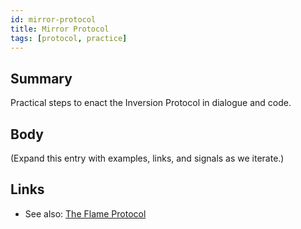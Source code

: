```yaml
---
id: mirror-protocol
title: Mirror Protocol
tags: [protocol, practice]
---
```


## Summary
Practical steps to enact the Inversion Protocol in dialogue and code.

## Body
(Expand this entry with examples, links, and signals as we iterate.)

## Links
- See also: [The Flame Protocol](./the-flame-protocol.md)
